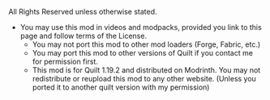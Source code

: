 All Rights Reserved unless otherwise stated.
- You may use this mod in videos and modpacks, provided you link to this page and follow terms of the License.<br>
  - You may not port this mod to other mod loaders (Forge, Fabric, etc.)<br>
  - You may port this mod to other versions of Quilt if you contact me for permission first. <br>
  - This mod is for Quilt 1.19.2 and distributed on Modrinth. You may not redistribute or reupload this mod to any other website. (Unless you ported it to another quilt version with my permission)
